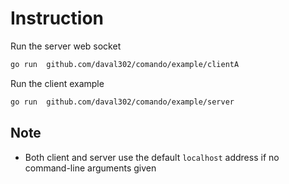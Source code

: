 # Instruction 

Run the server web socket

```bash
go run  github.com/daval302/comando/example/clientA
```

Run the client example

```bash
go run  github.com/daval302/comando/example/server
```
## Note

- Both client and server use the default `localhost` address if no command-line arguments given

